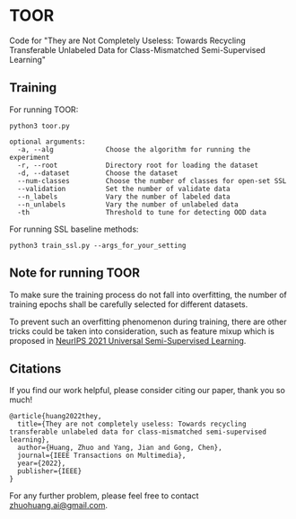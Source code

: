 # TOOR
Code for "They are Not Completely Useless: Towards Recycling Transferable Unlabeled Data for Class-Mismatched Semi-Supervised Learning"

## Training
For running TOOR:
```
python3 toor.py 

optional arguments:
  -a, --alg             Choose the algorithm for running the experiment
  -r, --root            Directory root for loading the dataset
  -d, --dataset         Choose the dataset
  --num-classes         Choose the number of classes for open-set SSL
  --validation          Set the number of validate data
  --n_labels            Vary the number of labeled data
  --n_unlabels          Vary the number of unlabeled data
  -th                   Threshold to tune for detecting OOD data
```

For running SSL baseline methods:
```
python3 train_ssl.py --args_for_your_setting
```

## Note for running TOOR
To make sure the training process do not fall into overfitting, the number of training epochs shall be carefully selected for different datasets.

To prevent such an overfitting phenomenon during training, there are other tricks could be taken into consideration, such as feature mixup which is proposed in [NeurIPS 2021 Universal Semi-Supervised Learning](https://github.com/zhuohuangai/cafa-1).


## Citations
If you find our work helpful, please consider citing our paper, thank you so much!
```
@article{huang2022they,
  title={They are not completely useless: Towards recycling transferable unlabeled data for class-mismatched semi-supervised learning},
  author={Huang, Zhuo and Yang, Jian and Gong, Chen},
  journal={IEEE Transactions on Multimedia},
  year={2022},
  publisher={IEEE}
}
```

For any further problem, please feel free to contact [zhuohuang.ai@gmail.com](zhuohuang.ai@gmail.com).
